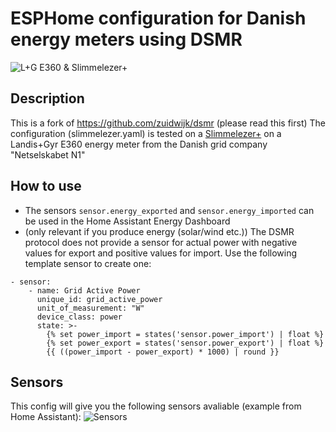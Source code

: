 # ESPHome configuration for Danish energy meters using DSMR
![L+G E360 & Slimmelezer+](https://i.imgur.com/zvcqowP.jpg)

## Description
This is a fork of https://github.com/zuidwijk/dsmr (please read this first)
The configuration (slimmelezer.yaml) is tested on a [Slimmelezer+](https://www.zuidwijk.com/product/slimmelezer-plus/) on a Landis+Gyr E360 energy meter from the Danish grid company "Netselskabet N1"

## How to use
- The sensors `sensor.energy_exported` and `sensor.energy_imported` can be used in the Home Assistant Energy Dashboard
- (only relevant if you produce energy (solar/wind etc.)) The DSMR protocol does not provide a sensor for actual power with negative values for export and positive values for import. Use the following template sensor to create one:
```
- sensor:
    - name: Grid Active Power
      unique_id: grid_active_power
      unit_of_measurement: "W"
      device_class: power
      state: >-
        {% set power_import = states('sensor.power_import') | float %}
        {% set power_export = states('sensor.power_export') | float %}
        {{ ((power_import - power_export) * 1000) | round }}
```

## Sensors
This config will give you the following sensors avaliable (example from Home Assistant):
![Sensors](https://i.imgur.com/S4UP0iD.jpg)
